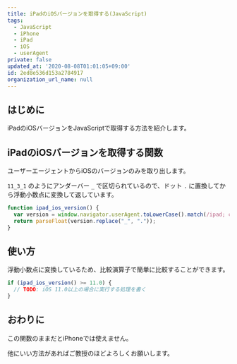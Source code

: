 ```yaml
---
title: iPadのiOSバージョンを取得する(JavaScript)
tags:
  - JavaScript
  - iPhone
  - iPad
  - iOS
  - userAgent
private: false
updated_at: '2020-08-08T01:01:05+09:00'
id: 2ed8e536d153a2784917
organization_url_name: null
---
```

## はじめに

iPadのiOSバージョンをJavaScriptで取得する方法を紹介します。

## iPadのiOSバージョンを取得する関数

ユーザーエージェントからiOSのバージョンのみを取り出します。

`11_3_1` のようにアンダーバー `_` で区切られているので、ドット `.` に置換してから浮動小数点に変換して返しています。

```js
function ipad_ios_version() {
  var version = window.navigator.userAgent.toLowerCase().match(/ipad; cpu os (.+?) like/)[1];
  return parseFloat(version.replace("_", "."));
}
```

## 使い方

浮動小数点に変換しているため、比較演算子で簡単に比較することができます。

```js
if (ipad_ios_version() >= 11.0) {
  // TODO: iOS 11.0以上の場合に実行する処理を書く
}
```

## おわりに

この関数のままだとiPhoneでは使えません。

他にいい方法があればご教授のほどよろしくお願いします。
